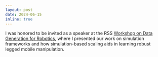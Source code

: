 ```yaml
---
layout: post
date: 2024-06-15
inline: true
---
```


I was honored to be invited as a speaker at the RSS [Workshop on Data Generation for Robotics](https://sites.google.com/view/data-generation-for-robotics/home),  where I presented our work on simulation frameworks and
how simulation-based scaling aids in learning robust legged mobile manipulation.
